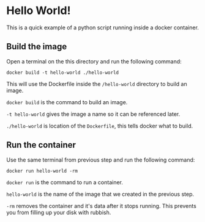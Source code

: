 # Hello World!

This is a quick example of a python script running inside a docker container.

## Build the image

Open a terminal on the this directory and run the following command:

```shell
docker build -t hello-world ./hello-world
```

This will use the Dockerfile inside the `/hello-world` directory to build an image.

`docker build` is the command to build an image.

`-t hello-world` gives the image a name so it can be referenced later.

`./hello-world` is location of the `Dockerfile`, this tells docker what to build.

## Run the container

Use the same terminal from previous step and run the following command:

```shell
docker run hello-world -rm
```

`docker run` is the command to run a container.

`hello-world` is the name of the image that we created in the previous step.

`-rm` removes the container and it's data after it stops running. This prevents you from filling up your disk with rubbish. 
